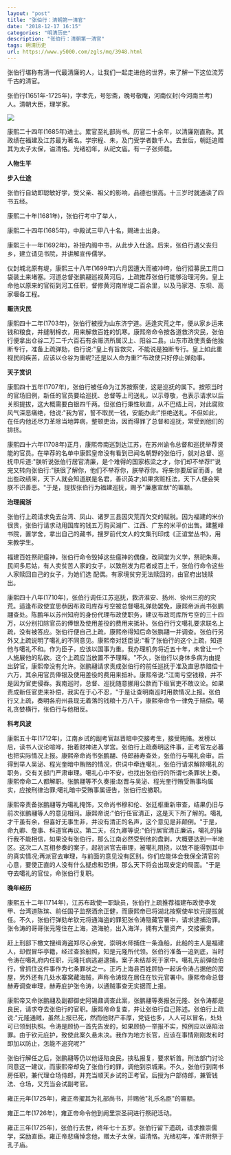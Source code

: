 ```yaml
---
layout: "post"
title: "张伯行：清朝第一清官"
date: "2018-12-17 16:15"
categories: "明清历史"
description: "张伯行：清朝第一清官"
tags: 明清历史
url: https://www.y5000.com/zgls/mq/3948.html
---
```






张伯行堪称有清一代最清廉的人，让我们一起走进他的世界，来了解一下这位流芳千古的清官。

张伯行(1651年-1725年)，字孝先，号恕斋，晚号敬庵，河南仪封(今河南兰考)人。清朝大臣，理学家。

![](https://img.y5000.com/uploads/allimg/161026/6-16102616453HW.jpg)

康熙二十四年(1685年)进士。累官至礼部尚书。历官二十余年，以清廉刚直称。其政绩在福建及江苏最为著名。学宗程、朱，及门受学者数千人。去世后，朝廷追赠其为太子太保，谥清恪。光绪初年，从祀文庙。有一子张师载。

**人物生平**

**步入仕途**

张伯行自幼即聪敏好学，受父亲、祖父的影响，品德也很高。十三岁时就通读了四书五经。

康熙二十年(1681年)，张伯行考中了举人，

康熙二十四年(1685年)，中殿试三甲八十名，赐进士出身。

康熙三十一年(1692年)，补授内阁中书，从此步入仕途。后来，张伯行遇父丧归乡，建立请见书院，并讲解宣传儒学。

仪封城北原有堤，康熙三十八年(1699年)六月因遭大而被冲垮，伯行招募民工用口袋装土来堵塞。河道总督张鹏翮巡视黄河后，上疏推荐张伯行能够治理河务。皇上命他以原来的官衔到河工任职，督修黄河南岸堤二百余里，以及马家港、东坝、高家堰各工程。

**赈济灾民**

康熙四十二年(1703年)，张伯行被授为山东济宁道。适逢灾荒之年，便从家乡运来钱和粮食，并缝制棉衣，用来解救百姓的饥寒。康熙帝命令按各道救济灾民，张伯行便拿出仓谷二万二千六百石有余赈济所属汉上、阳谷二县。山东市政使责备他独断专行，准备上疏弹劾，伯行说:"皇上有旨救灾，不能说是独断专行。皇上如此重视民间疾苦，应该以仓谷为重呢?还是以人命为重?"布政使只好停止弹劾事。

**天子赏识**

康熙四十五年(1707年)，张伯行被任命为江苏按察使，这是巡抚的属下。按照当时的官场旧例，新任的官员要给巡抚、总督等上司送礼，以示尊敬，也表示请求以后关照提拔，这大概需要白银四千两。但张伯行秉性耿直，从不巴结上司，对此腐败风气深恶痛绝，他说:"我为官，誓不取民一钱，安能办此!"拒绝送礼。不但如此，在任内他还尽力革除当地弊病，整顿吏治，因而得罪了总督和巡抚，常受到他们的排挤。

康熙四十六年(1708年)正月，康熙帝南巡到达江苏，在苏州谕令总督和巡抚举荐贤能的官员。在举荐的名单中康熙皇帝没有看到已闻名朝野的张伯行，就对总督、巡抚申斥道:"朕听说张伯行居官清廉，是个难得的国家栋梁之才，你们却不举荐!"说完又转向张伯行:"朕很了解你，他们不举荐你，朕举荐你。将来你要居官而善，做出些政绩来，天下人就会知道朕是名君，善识英才;如果贪赃枉法，天下人便会笑朕不识善恶。"于是，提拔张伯行为福建巡抚，赐予"廉惠宣猷"的匾额。

**治理闽浙**

张伯行上疏请求免去台湾、凤山、诸罗三县因灾荒而欠交的赋税。因为福建的米价很贵，张伯行请求动用国库的钱五万购买湖广、江西、广东的米平价出售。建鳌峰书院，置学舍，拿出自己的藏书，搜罗前代文人的文集刊印成《正谊堂丛书》，用来教学生。

福建百姓祭祀瘟神，张伯行命令毁掉这些瘟神的偶像，改祠堂为义学，祭祀朱熹。民间多尼姑，有人卖贫苦人家的女子，以致削发为尼者成百上千，张伯行命令这些人家赎回自己的女子，为她们选
配偶。有家境贫穷无法赎回的，由官府出钱赎出。

康熙四十八年(1710年)，张伯行调任江苏巡抚，救济淮安、扬州、徐州三府的灾荒。适逢布政使宜思恭因布政司库存亏空被总督噶礼弹劾罢免，康熙帝派尚书张鹏翮查处。陈鹏年以苏州知府的身份代理布政使职务，建议布政司库所亏空的三十四万，以分别扣除官员的俸银及使用差役的费用来抵补。张伯行行文噶礼要求联名上疏，没有被答应。张伯行便自己上疏，康熙帝得知后命张鹏翮一并调查。张伯行另外又上疏说明了噶礼的不同意见。康熙帝对廷臣说:"看了张伯行的这个上疏，知道他与噶礼不和。作为臣子，应该以国事为重。我办理机务将近五十年，未曾让一个人施展他的私欲。这个上疏应当放置不予理睬。"不久，张伯行以身体多病为由提出辞官，康熙帝没有允许。张鹏翮请求责成张伯行的前任巡抚于准及直思恭赔偿十六万，其余用官员俸银及使用差役的费用来抵补。康熙帝说:"江南亏空钱粮，并不是因为官吏侵吞。我南巡时，总督、巡抚随意挪用公款而下级官吏不敢议论。如果责成新任官吏来补偿，我实在于心不忍，"于是让查明南巡时用款情况上报。张伯行又上疏，奏明各府州县现无着落的钱粮十万八千，康熙帝命令一律免于赔偿。噶礼贪婪横行，张伯行与他相反。

**科考风波**

康熙五十年(1712年)，江南乡试的副考官赵晋暗中交接考生，接受贿赂。发榜以后，读书人议论喧哗，抬着财神进入学宫。张伯行上疏奏明这件事，正考官左必蕃也把实际情况上报。康熙帝命尚书张鹏翮、侍郎赫寿查处，张伯行与噶礼会审。后得到举人吴泌、程光奎暗中贿赂的情况，供词中牵连噶礼，张伯行请求解除噶礼的职务，交有关部门严肃审理。噶礼心中不安，也找出张伯行的所谓七条罪状上奏。康熙帝命二人都解职。张鹏翮等不久奏报:赵晋与吴泌、程光奎行贿受贿事均属实，应按刑律治罪;噶礼暗中受贿事属诬告，张伯行应撤职。

康熙帝责备张鹏翮等为噶礼掩饰，又命尚书穆和伦、张廷枢重新审查，结果仍旧与前次张鹏翮等人的意见相同。康熙帝说:"伯行任官清正，这是天下所了解的。噶礼才干虽有余，但喜好无事生非，并没有清正的名声，这个意见是非颠倒。"于是，命九卿、詹事、科道官再议。第二天，召九卿等说:"伯行居官清正廉洁，噶礼的操行我不能相信，如果没有张伯行，那么江南必然受到他的盘剥，大概要达到一半地区。这次二人互相参奏的案子，起初派官去审理，被噶礼阻挠，以致不能得到其中的真实情况;再派官去审理，与前面的意见没有区别。你们应能体会我保全清官的心意，要使正直的人没有什么疑虑和恐惧，那么天下将会出现安定的局面。"于是夺去噶礼的官位，命张伯行复职。

**晚年经历**

康熙五十二年(1714年)，江苏布政使一职缺员，张伯行上疏推荐福建布政使李发甲、台湾道陈瑸、前任国子监祭酒余正健，而康熙帝已将湖北按察使牟钦元提拔就任。不久，张伯行弹劾牟钦元将通海盗的罪犯张令涛隐藏官署中，请求逮捕治罪。张令涛的哥哥张元隆住在上海，造海舱，出入海洋，拥有大量资产，交接豪贵。

赶上刑部下檄文搜缉海盗郑尽心余党，崇明水师捕住一条渔船，此船的主人是福建人，却假冒华亭籍，经过查验船照，知是元隆所代领。张伯行准备一追到底，当时令涛在噶礼府内任职，元隆托病逃避逮捕，案子未结却死于家中。噶礼先前弹劾伯行，曾抓住这件事作为七条罪状之一。正巧上海县百姓顾协一起诉令涛占据他的房屋，另外还有几处水寨窝藏海贼，声称令涛现在居住在钦元官署中。康熙帝命总督赫寿调查审理，赫寿庇护张令涛，以通贼事查无实据而上报。

康熙帝又命张鹏翮及副都御史阿锡鼐调查此案，张鹏翮等奏报张元隆、张令涛都是良民，请求夺去张伯行的官职。康熙帝命复查，并让张伯行自己陈述。张伯行上疏说:"元隆通贼，虽然上报已死，然而他财产丰厚，党徒也多，人人可以冒名，处处可已领到执照。令涛是顾协一首先告发的，如果顾协一举报不实，照例应以诬陷治罪。由于钦元庇护，致使此案久悬未决。我作为地方长官，应该在事情刚刚发和时即加以防止，怎能不追究呢?"

张伯行解任之后，张鹏翮等仍以他诬陷良民，挟私报复，要求斩首。刑法部门讨论同意这一建议，而康熙帝却免了张伯行的罪，调他到京城来。不久，张伯行到南书房任职，兼代理仓场侍郎，并充当顺天乡试的正考官。后授为户部侍郎，兼管钱法、仓场，又充当会试副考官。

雍正元年(1725年)，雍正帝擢其为礼部尚书，并赐他"礼乐名臣"的匾额。

雍正二年(1726年)，雍正帝命令他到阙里崇圣祠进行祭祀活动。

雍正三年(1725年)，张伯行去世，终年七十五岁。张伯行留下遗疏，请求推崇儒学，奖励直臣。雍正帝悲痛悼念他，赠太子太保，谥清恪。光绪初年，准许附祭于孔子庙。

  
